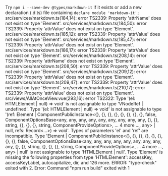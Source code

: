 Try `npm i --save-dev @types/markdown-it` if it exists or add a new declaration (.d.ts) file containing `declare module 'markdown-it';`
src/services/markdown.ts(184,14): error TS2339: Property 'attrName' does not exist on type 'Element'.
src/services/markdown.ts(184,50): error TS2339: Property 'attrValue' does not exist on type 'Element'.
src/services/markdown.ts(185,12): error TS2339: Property 'attrValue' does not exist on type 'Element'.
src/services/markdown.ts(185,47): error TS2339: Property 'attrValue' does not exist on type 'Element'.
src/services/markdown.ts(186,17): error TS2339: Property 'attrValue' does not exist on type 'Element'.
src/services/markdown.ts(208,14): error TS2339: Property 'attrName' does not exist on type 'Element'.
src/services/markdown.ts(208,50): error TS2339: Property 'attrValue' does not exist on type 'Element'.
src/services/markdown.ts(209,12): error TS2339: Property 'attrValue' does not exist on type 'Element'.
src/services/markdown.ts(209,47): error TS2339: Property 'attrValue' does not exist on type 'Element'.
src/services/markdown.ts(210,17): error TS2339: Property 'attrValue' does not exist on type 'Element'.
src/views/AllAtOnceView.vue(293,16): error TS2322: Type '(el: HTMLElement | null) => void' is not assignable to type 'VNodeRef | undefined'.
Type '(el: HTMLElement | null) => void' is not assignable to type '(ref: Element | ComponentPublicInstance<{}, {}, {}, {}, {}, {}, {}, {}, false, ComponentOptionsBase<any, any, any, any, any, any, any, any, any, {}, {}, string, {}, {}, {}, string, ComponentProvideOptions>, ... 4 more ..., any> | null, refs: Record<...>) => void'.
Types of parameters 'el' and 'ref' are incompatible.
Type 'Element | ComponentPublicInstance<{}, {}, {}, {}, {}, {}, {}, {}, false, ComponentOptionsBase<any, any, any, any, any, any, any, any, any, {}, {}, string, {}, {}, {}, string, ComponentProvideOptions>, ... 4 more ..., any> | null' is not assignable to type 'HTMLElement | null'.
Type 'Element' is missing the following properties from type 'HTMLElement': accessKey, accessKeyLabel, autocapitalize, dir, and 126 more.
ERROR: "type-check" exited with 2.
Error: Command "npm run build" exited with 1
